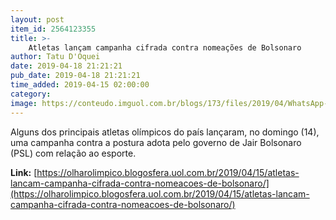 ```yaml
---
layout: post
item_id: 2564123355
title: >-
    Atletas lançam campanha cifrada contra nomeações de Bolsonaro
author: Tatu D'Oquei
date: 2019-04-18 21:21:21
pub_date: 2019-04-18 21:21:21
time_added: 2019-04-15 02:00:00
category: 
image: https://conteudo.imguol.com.br/blogs/173/files/2019/04/WhatsApp-Image-2019-04-14-at-22.13.44-615x300.jpeg
---
```


Alguns dos principais atletas olímpicos do país lançaram, no domingo (14), uma campanha contra a postura adota pelo governo de Jair Bolsonaro (PSL) com relação ao esporte.

**Link:** [https://olharolimpico.blogosfera.uol.com.br/2019/04/15/atletas-lancam-campanha-cifrada-contra-nomeacoes-de-bolsonaro/](https://olharolimpico.blogosfera.uol.com.br/2019/04/15/atletas-lancam-campanha-cifrada-contra-nomeacoes-de-bolsonaro/)

